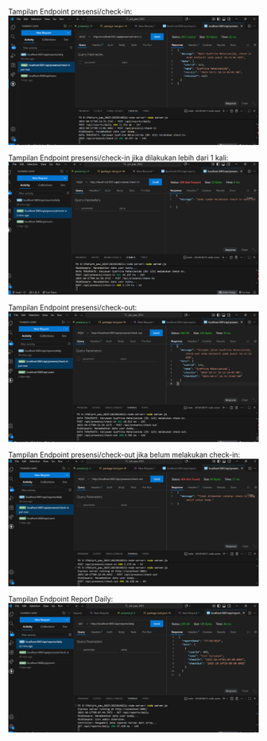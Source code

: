 Tampilan Endpoint presensi/check-in: 
![Tampilan Endpoint presensi/check-in](<Check-in .png>)

Tampilan Endpoint presensi/check-in jika dilakukan lebih dari 1 kali:
![Tampilan Endpoint check-in lebih dari 1 kali](<Check-in lebih dari 1 kali.png>)

Tampilan Endpoint presensi/check-out:
![Tampilan Endpoiint Check-out](Check-out.png)

Tampilan Endpoint presensi/check-out jika belum melakukan check-in:
![Tampilan Endpoint check-out jika belum melakukan check-int](<check-out jika belum melakukan check-in.png>)

Tampilan Endpoint Report Daily: 
![Tampilan Endpoint Report Daily](reportdaily.png)